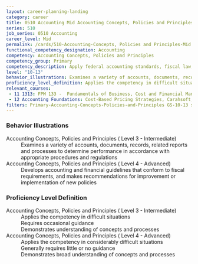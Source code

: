 ```yaml
---
layout: career-planning-landing
category: career
title: 0510 Accounting Mid Accounting Concepts, Policies and Principles
series: 510
job_series: 0510 Accounting
career_level: Mid
permalink: /cards/510-Accounting-Concepts, Policies and Principles-Mid
functional_competency_designation: Accounting
competency: Accounting Concepts, Policies and Principles
competency_group: Primary
competency_description: Apply federal accounting standards, fiscal law, policies, regulations, principles, standards, internal controls and procedures to financial management activities
level: "10-13"
behavior_illustrations: Examines a variety of accounts, documents, records, related reports and processes to determine performance in accordance with appropriate procedures and regulations ? Develops accounting and financial guidelines that conform to fiscal requirements, and makes recommendations for improvement or implementation of new policies
proficiency_level_definition: Applies the competency in difficult situations ? Requires occasional guidance ? Demonstrates understanding of concepts and processes ? Applies the competency in considerably difficult situations ? Generally requires little or no guidance ? Demonstrates broad understanding of concepts and processes
relevant_courses: 
 - 11 1313: FPM 133 -  Fundamentals of Business, Cost and Financial Management, Learning Tree
 - 12 Accounting Foundations: Cost-Based Pricing Strategies, Carahsoft, <a href="https://www.linkedin.com/learning/accounting-foundations-cost-based-pricing-strategies">https://www.linkedin.com/learning/accounting-foundations-cost-based-pricing-strategies</a>
filters: Primary-Accounting-Concepts-Policies-and-Principles GS-10-13 series-0510
---
```


<div class="desktop:grid-col-6 margin-y-205">
  <div class="border-top-05 bg-white padding-2 shadow-5 height-full members-hover border-1px border-gray-30 border-top-orange radius-lg">
    <h3>Behavior Illustrations</h3>
    <dl class="text-base"><dt>Accounting Concepts, Policies and Principles ( Level 3 - Intermediate)</dt><dd>Examines a variety of accounts, documents, records, related reports and processes to determine performance in accordance with appropriate procedures and regulations</dd><dt>Accounting Concepts, Policies and Principles ( Level 4 - Advanced)</dt><dd>Develops accounting and financial guidelines that conform to fiscal requirements, and makes recommendations for improvement or implementation of new policies</dd></dl>
  </div>
</div>
<div class="desktop:grid-col-6 margin-y-205">
  <div class="border-top-05 bg-white padding-2 shadow-5 height-full members-hover border-1px border-gray-30 border-top-orange radius-lg">
    <h3>Proficiency Level Definition</h3>
    <dl class="text-base"><dt>Accounting Concepts, Policies and Principles ( Level 3 - Intermediate)</dt><dd>Applies the competency in difficult situations </dd><dd> Requires occasional guidance </dd><dd> Demonstrates understanding of concepts and processes</dd><dt>Accounting Concepts, Policies and Principles ( Level 4 - Advanced)</dt><dd>Applies the competency in considerably difficult situations </dd><dd> Generally requires little or no guidance </dd><dd> Demonstrates broad understanding of concepts and processes</dd></dl>
  </div>
</div>